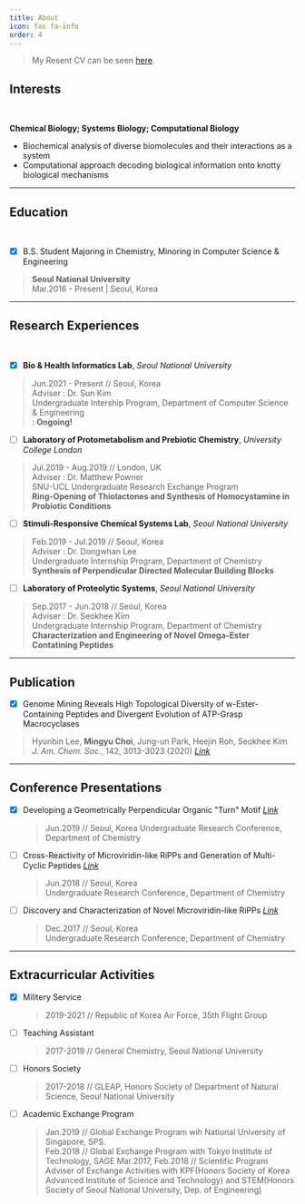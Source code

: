 ```yaml
---
title: About
icon: fas fa-info
order: 4
---
```


> My Resent CV can be seen [here](https://github.com/Chemgyu/chemgyu.github.io/blob/master/PDFfiles/CV_MinGyu_Choi.pdf).<br>

<h2>Interests</h2><br>

**Chemical Biology; Systems Biology; Computational Biology**
- Biochemical analysis of diverse biomolecules and their interactions as a system
- Computational approach decoding biological information onto knotty biological mechanisms

---

<h2>Education</h2><br>

- [x] B.S. Student Majoring in Chemistry, Minoring in Computer Science & Engineering<br>
> **Seoul National University**<br>
> Mar.2016 - Present | Seoul, Korea

---

<h2>Research Experiences</h2><br>

- [x] **Bio & Health Informatics Lab**, *Seoul National University*
 > Jun.2021 - Present // Seoul, Korea<br>
 > Adviser : Dr. Sun Kim<br>
 > Undergraduate Intership Program, Department of Computer Science & Engineering <br>
 : **Ongoing!**
- [ ] **Laboratory of Protometabolism and Prebiotic Chemistry**, *University College London*
 > Jul.2019 - Aug.2019 // London, UK<br>
 > Adviser : Dr. Matthew Powner<br>
 > SNU-UCL Undergraduate Research Exchange Program<br>
 > **Ring-Opening of Thiolactones and Synthesis of Homocystamine in Probiotic Conditions**
- [ ] **Stimuli-Responsive Chemical Systems Lab**, *Seoul National University*
 > Feb.2019 - Jul.2019 // Seoul, Korea<br>
 > Adviser : Dr. Dongwhan Lee<br>
 > Undergraduate Internship Program, Department of Chemistry<br>
 > **Synthesis of Perpendicular Directed Molecular Building Blocks**
- [ ] **Laboratory of Proteolytic Systems**, *Seoul National University*
 > Sep.2017 - Jun.2018 // Seoul, Korea<br>
 > Adviser : Dr. Seokhee Kim<br>
 > Undergraduate Internship Program, Department of Chemistry<br>
 > **Characterization and Engineering of Novel Omega-Ester Contatining Peptides**

---

<h2>Publication</h2>

- [x] Genome Mining Reveals High Topological Diversity of w-Ester-Containing Peptides and Divergent Evolution of ATP-Grasp Macrocyclases
> Hyunbin Lee, **Mingyu Choi**, Jung-un Park, Heejin Roh, Seokhee Kim<br>
> *J. Am. Chem. Soc.*, 142, 3013-3023 (2020) *[Link](https://pubs.acs.org/doi/abs/10.1021/jacs.9b12076)*

---

<h2>Conference Presentations</h2>

- [x] Developing a Geometrically Perpendicular Organic "Turn" Motif *[Link](https://github.com/Chemgyu/chemgyu.github.io/blob/master/PDFfiles/Developing%20a%20Geometrically%20Perpendicullar%20Organic%20%22Turn%22%20Motif.pdf)*<bf>
  > Jun.2019 // Seoul, Korea<bf>
  > Undergraduate Research Conference, Department of Chemistry
- [ ] Cross-Reactivity of Microviridin-like RiPPs and Generation of Multi-Cyclic Peptides *[Link](https://github.com/Chemgyu/chemgyu.github.io/blob/master/PDFfiles/Cross-Reactivity%20of%20Mv-like%20RiPPs%20and%20Generation%20of%20Multi-Cyclic%20Peptides.pdf)*<bf>
  > Jun.2018 // Seoul, Korea<br>
  > Undergraduate Research Conference, Department of Chemistry
- [ ] Discovery and Characterization of Novel Microviridin-like RiPPs *[Link](https://github.com/Chemgyu/chemgyu.github.io/blob/master/PDFfiles/Discovery%20and%20Characterization%20of%20Novel%20Mv-like%20RiPPs.pdf)*
  > Dec.2017 // Seoul, Korea<br>
  > Undergraduate Research Conference, Department of Chemistry
  
---
  
<h2>Extracurricular Activities</h2>

- [x] Militery Service
  > 2019-2021 // Republic of Korea Air Force, 35th Flight Group
- [ ] Teaching Assistant
  > 2017-2019 // General Chemistry, Seoul National University
- [ ] Honors Society
  > 2017-2018 // GLEAP, Honors Society of Department of Natural Science, Seoul National University
- [ ] Academic Exchange Program
  > Jan.2019 // Global Exchange Program wih National University of Singapore, SPS.<br>
  > Feb.2018 // Global Exchange Program with Tokyo Institute of Technology, SAGE
  > Mar.2017, Feb.2018 // Scientific Program Adviser of Exchange Activities with KPF(Honors Society of Korea Advanced Institute of Science and Technology) and STEM(Honors Society of Seoul National University, Dep. of Engineering)
